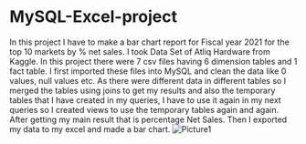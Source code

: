 # MySQL-Excel-project
In this project I have to make a bar chart report for Fiscal year 2021 for the top 10 markets by % net sales.
I took Data Set of Atliq Hardware from Kaggle. 
In this project there were 7 csv files having 6 dimension tables and 1 fact table. I first imported these files into MySQL and clean the data like 0 values, null values etc.
As there were different data in different tables so I merged the tables using joins to get my results and also the temporary tables that I have created in my queries, I have to use it again in my next queries so I created views to use the temporary tables again and again. 
After getting my main result that is percentage Net Sales. Then I exported my data to my excel and made a bar chart.
![Picture1](https://github.com/Navneet602/MySQL-Excel-project/assets/112957129/49d7e1bc-6dc0-434c-a6a6-dcf51511030e)
